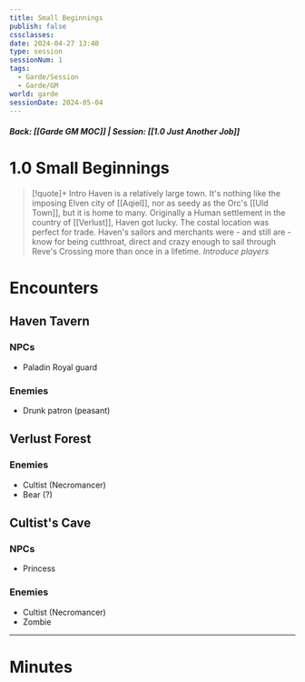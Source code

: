 ```yaml
---
title: Small Beginnings
publish: false
cssclasses: 
date: 2024-04-27 13:40
type: session
sessionNum: 1
tags:
  - Garde/Session
  - Garde/GM
world: garde
sessionDate: 2024-05-04
---
```

##### Back: [[Garde GM MOC]] | Session: [[1.0 Just Another Job]]

# 1.0 Small Beginnings
> [!quote]+ Intro
> Haven is a relatively large town. It's nothing like the imposing Elven city of [[Aqiel]], nor as seedy as the Orc's [[Uld Town]], but it is home to many. Originally a Human settlement in the country of [[Verlust]], Haven got lucky. 
> The costal location was perfect for trade. Haven's sailors and merchants were - and still are - know for being cutthroat, direct and crazy enough to sail through Reve's Crossing more than once in a lifetime.
> *Introduce players*



# Encounters
## Haven Tavern
### NPCs
- Paladin Royal guard
### Enemies
- Drunk patron (peasant)

## Verlust Forest
### Enemies
- Cultist (Necromancer)
- Bear (?)

## Cultist's Cave
### NPCs
- Princess
### Enemies
- Cultist (Necromancer)
- Zombie

---
# Minutes



